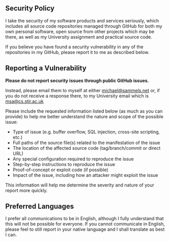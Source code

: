 <!-- BEGIN SECURITY BLOCK -->

## Security Policy

I take the security of my software products and services seriously, which includes all source code repositories
managed through GitHub for both my own personal software, open source from other projects which may be there, as
well as my University assignment and practical source code.

If you believe you have found a security vulnerability in any of the repositories in my GitHub, please report it
to me as described below.

## Reporting a Vulnerability

**Please do not report security issues through public GitHub issues.**

Instead, please email them to myself at either michael@sammels.net or, if you do not receive a response there, to
my University email which is msa@cs.stir.ac.uk

Please include the requested information listed below (as much as you can provide) to help me better understand the
nature and scope of the possible issue:

- Type of issue (e.g. buffer overflow, SQL injection, cross-site scripting, etc.)
- Full paths of the source file(s) related to the manifestation of the issue
- The location of the affected source code (tag/branch/commit or direct URL)
- Any special configuration required to reproduce the issue
- Step-by-step instructions to reproduce the issue
- Proof-of-concept or exploit code (if possible)
- Impact of the issue, including how an attacker might exploit the issue

This information will help me determine the severity and nature of your report more quickly.

## Preferred Languages

I prefer all communications to be in English, although I fully understand that this will not be possible for
everyone. If you cannot communicate in English, please feel to still report in your native language and I shall
translate as best I can.

<!-- END SECURITY BLOCK -->
